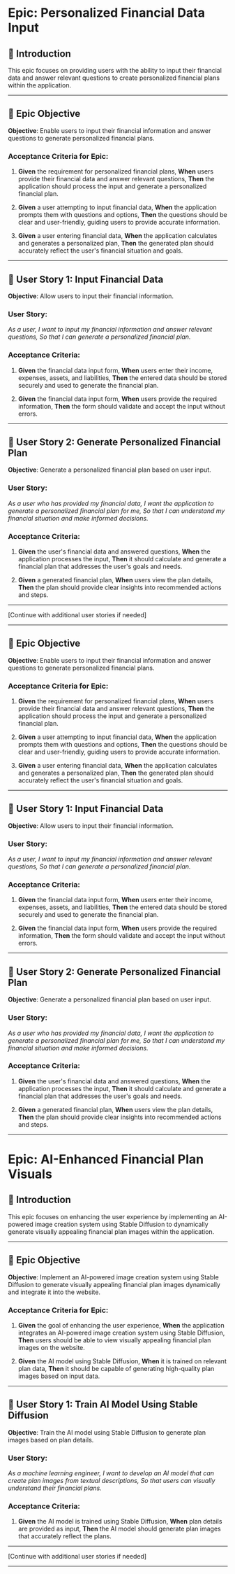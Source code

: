# **Epic: Personalized Financial Data Input**

## 📌 **Introduction**

This epic focuses on providing users with the ability to input their financial data and answer relevant questions to create personalized financial plans within the application.

---

## 📌 **Epic Objective**

**Objective**: Enable users to input their financial information and answer questions to generate personalized financial plans.

### **Acceptance Criteria for Epic**:

1. **Given** the requirement for personalized financial plans,
   **When** users provide their financial data and answer relevant questions,
   **Then** the application should process the input and generate a personalized financial plan.

2. **Given** a user attempting to input financial data,
   **When** the application prompts them with questions and options,
   **Then** the questions should be clear and user-friendly, guiding users to provide accurate information.

3. **Given** a user entering financial data,
   **When** the application calculates and generates a personalized plan,
   **Then** the generated plan should accurately reflect the user's financial situation and goals.

---

## 🎯 **User Story 1: Input Financial Data**

**Objective**: Allow users to input their financial information.

### **User Story**:

*As a user,
I want to input my financial information and answer relevant questions,
So that I can generate a personalized financial plan.*

### **Acceptance Criteria**:

1. **Given** the financial data input form,
   **When** users enter their income, expenses, assets, and liabilities,
   **Then** the entered data should be stored securely and used to generate the financial plan.

2. **Given** the financial data input form,
   **When** users provide the required information,
   **Then** the form should validate and accept the input without errors.

---

## 🎯 **User Story 2: Generate Personalized Financial Plan**

**Objective**: Generate a personalized financial plan based on user input.

### **User Story**:

*As a user who has provided my financial data,
I want the application to generate a personalized financial plan for me,
So that I can understand my financial situation and make informed decisions.*

### **Acceptance Criteria**:

1. **Given** the user's financial data and answered questions,
   **When** the application processes the input,
   **Then** it should calculate and generate a financial plan that addresses the user's goals and needs.

2. **Given** a generated financial plan,
   **When** users view the plan details,
   **Then** the plan should provide clear insights into recommended actions and steps.

---

[Continue with additional user stories if needed]

---

## 📌 **Epic Objective**

**Objective**: Enable users to input their financial information and answer questions to generate personalized financial plans.

### **Acceptance Criteria for Epic**:

1. **Given** the requirement for personalized financial plans,
   **When** users provide their financial data and answer relevant questions,
   **Then** the application should process the input and generate a personalized financial plan.

2. **Given** a user attempting to input financial data,
   **When** the application prompts them with questions and options,
   **Then** the questions should be clear and user-friendly, guiding users to provide accurate information.

3. **Given** a user entering financial data,
   **When** the application calculates and generates a personalized plan,
   **Then** the generated plan should accurately reflect the user's financial situation and goals.

---

## 🎯 **User Story 1: Input Financial Data**

**Objective**: Allow users to input their financial information.

### **User Story**:

*As a user,
I want to input my financial information and answer relevant questions,
So that I can generate a personalized financial plan.*

### **Acceptance Criteria**:

1. **Given** the financial data input form,
   **When** users enter their income, expenses, assets, and liabilities,
   **Then** the entered data should be stored securely and used to generate the financial plan.

2. **Given** the financial data input form,
   **When** users provide the required information,
   **Then** the form should validate and accept the input without errors.

---

## 🎯 **User Story 2: Generate Personalized Financial Plan**

**Objective**: Generate a personalized financial plan based on user input.

### **User Story**:

*As a user who has provided my financial data,
I want the application to generate a personalized financial plan for me,
So that I can understand my financial situation and make informed decisions.*

### **Acceptance Criteria**:

1. **Given** the user's financial data and answered questions,
   **When** the application processes the input,
   **Then** it should calculate and generate a financial plan that addresses the user's goals and needs.

2. **Given** a generated financial plan,
   **When** users view the plan details,
   **Then** the plan should provide clear insights into recommended actions and steps.

---

# **Epic: AI-Enhanced Financial Plan Visuals**

## 📌 **Introduction**

This epic focuses on enhancing the user experience by implementing an AI-powered image creation system using Stable Diffusion to dynamically generate visually appealing financial plan images within the application.

---

## 📌 **Epic Objective**

**Objective**: Implement an AI-powered image creation system using Stable Diffusion to generate visually appealing financial plan images dynamically and integrate it into the website.

### **Acceptance Criteria for Epic**:

1. **Given** the goal of enhancing the user experience,
   **When** the application integrates an AI-powered image creation system using Stable Diffusion,
   **Then** users should be able to view visually appealing financial plan images on the website.

2. **Given** the AI model using Stable Diffusion,
   **When** it is trained on relevant plan data,
   **Then** it should be capable of generating high-quality plan images based on input data.

---

## 🎯 **User Story 1: Train AI Model Using Stable Diffusion**

**Objective**: Train the AI model using Stable Diffusion to generate plan images based on plan details.

### **User Story**:

*As a machine learning engineer,
I want to develop an AI model that can create plan images from textual descriptions,
So that users can visually understand their financial plans.*

### **Acceptance Criteria**:

1. **Given** the AI model is trained using Stable Diffusion,
   **When** plan details are provided as input,
   **Then** the AI model should generate plan images that accurately reflect the plans.

---

[Continue with additional user stories if needed]

---